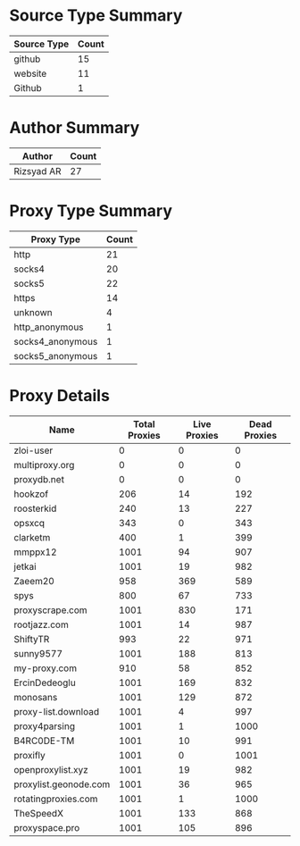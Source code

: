 # Source Type Summary

| Source Type | Count |
|-------------|-------|
| github | 15 |
| website | 11 |
| Github | 1 |


# Author Summary

| Author | Count |
|--------|-------|
| Rizsyad AR | 27 |


# Proxy Type Summary

| Proxy Type | Count |
|------------|-------|
| http | 21 |
| socks4 | 20 |
| socks5 | 22 |
| https | 14 |
| unknown | 4 |
| http_anonymous | 1 |
| socks4_anonymous | 1 |
| socks5_anonymous | 1 |


# Proxy Details

| Name | Total Proxies | Live Proxies | Dead Proxies |
|------|---------------|--------------|---------------|
| zloi-user | 0 | 0 | 0 |
| multiproxy.org | 0 | 0 | 0 |
| proxydb.net | 0 | 0 | 0 |
| hookzof | 206 | 14 | 192 |
| roosterkid | 240 | 13 | 227 |
| opsxcq | 343 | 0 | 343 |
| clarketm | 400 | 1 | 399 |
| mmppx12 | 1001 | 94 | 907 |
| jetkai | 1001 | 19 | 982 |
| Zaeem20 | 958 | 369 | 589 |
| spys | 800 | 67 | 733 |
| proxyscrape.com | 1001 | 830 | 171 |
| rootjazz.com | 1001 | 14 | 987 |
| ShiftyTR | 993 | 22 | 971 |
| sunny9577 | 1001 | 188 | 813 |
| my-proxy.com | 910 | 58 | 852 |
| ErcinDedeoglu | 1001 | 169 | 832 |
| monosans | 1001 | 129 | 872 |
| proxy-list.download | 1001 | 4 | 997 |
| proxy4parsing | 1001 | 1 | 1000 |
| B4RC0DE-TM | 1001 | 10 | 991 |
| proxifly | 1001 | 0 | 1001 |
| openproxylist.xyz | 1001 | 19 | 982 |
| proxylist.geonode.com | 1001 | 36 | 965 |
| rotatingproxies.com | 1001 | 1 | 1000 |
| TheSpeedX | 1001 | 133 | 868 |
| proxyspace.pro | 1001 | 105 | 896 |

